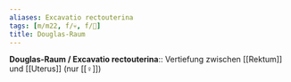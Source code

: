 ```yaml
---
aliases: Excavatio rectouterina
tags: [m/m22, f/💀, f/🦩]
title: Douglas-Raum
---
```

**Douglas-Raum / Excavatio rectouterina**:: Vertiefung zwischen [[Rektum]] und [[Uterus]] (nur [[♀]])